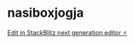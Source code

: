 # nasiboxjogja

[Edit in StackBlitz next generation editor ⚡️](https://stackblitz.com/~/github.com/albertpanesse/nasiboxjogja)